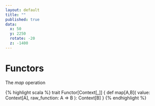 ```yaml
---
layout: default
title: ""
published: true
data:
  x: 50
  y: 2250
  rotate: -20
  z: -1400
---
```


# Functors #

The *map* operation

{% highlight scala %}
trait Functor[Context[_]] {
  def map[A,B](
     value: Context[A],
     raw_function: A => B
  ): Context[B]
}
{% endhighlight %}